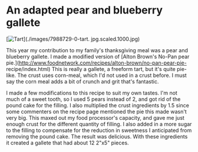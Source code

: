 # An adapted pear and blueberry gallete

[![Tart](./images/7988729-0-tart.jpg.scaled.500.jpg)](./images/7988729-0-tart.
jpg.scaled.1000.jpg)

This year my contribution to my family's thanksgiving meal was a pear and
blueberry gallete. I made a modified version of [Alton Brown's No-Pan pear
pie.](http://www.foodnetwork.com/recipes/alton-brown/no-pan-pear-pie-
recipe/index.html) This is really a gallete, a freeform tart, but it's quite
pie-like. The crust uses corn-meal, which I'd not used in a crust before. I
must say the corn meal adds a bit of crunch and grit that's fantastic.

I made a few modifications to this recipe to suit my own tastes. I'm not much
of a sweet tooth, so I used 5 pears instead of 2, and got rid of the pound
cake for the filling. I also multiplied the crust ingredients by 1.5 since
some commenters on the recipe page mentioned the pie this made wasn't very
big. This maxed out my food processor's capacity, and gave me just enough
crust for the different quantity of filling. I also added in a more sugar to
the filling to compensate for the reduction in sweetness I anticipated from
removing the pound cake. The result was delicious. With these ingredients it
created a gallete that had about 12 2"x5" pieces.

